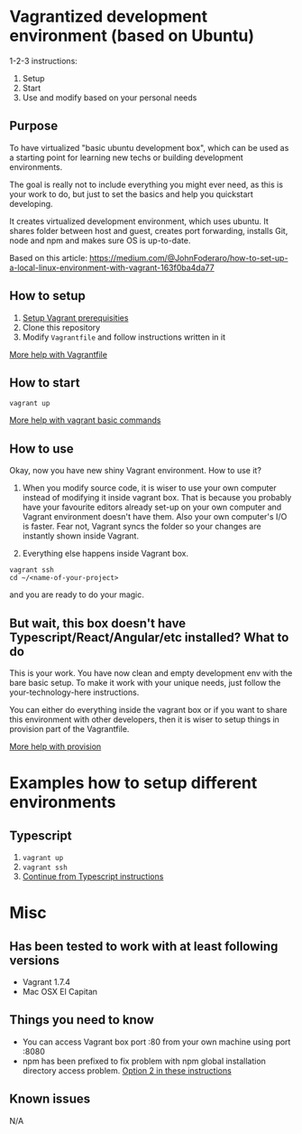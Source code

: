 # Vagrantized development environment (based on Ubuntu)

1-2-3 instructions:

1) Setup
2) Start
3) Use and modify based on your personal needs

## Purpose

To have virtualized "basic ubuntu development box", which can be used as a starting point for learning new techs or building development environments.

The goal is really not to include everything you might ever need, as this is your work to do, but just to set the basics and help you quickstart developing.

It creates virtualized development environment, which uses ubuntu. It shares folder between host and guest, creates port forwarding, installs Git, node and npm and makes sure OS is up-to-date.

Based on this article: https://medium.com/@JohnFoderaro/how-to-set-up-a-local-linux-environment-with-vagrant-163f0ba4da77

## How to setup

1) [Setup Vagrant prerequisities](https://www.vagrantup.com/docs/installation/)
2) Clone this repository
3) Modify `Vagrantfile` and follow instructions written in it

[More help with Vagrantfile](https://www.vagrantup.com/docs/vagrantfile/)

## How to start

`vagrant up`

[More help with vagrant basic commands](https://www.vagrantup.com/docs/cli/)

## How to use

Okay, now you have new shiny Vagrant environment. How to use it?

1) When you modify source code, it is wiser to use your own computer instead of modifying it inside vagrant box. That is because you probably have your favourite editors already set-up on your own computer and Vagrant environment doesn't have them. Also your own computer's I/O is faster. Fear not, Vagrant syncs the folder so your changes are instantly shown inside Vagrant.

2) Everything else happens inside Vagrant box.

```
vagrant ssh
cd ~/<name-of-your-project>
```
and you are ready to do your magic.

## But wait, this box doesn't have Typescript/React/Angular/etc installed? What to do

This is your work. You have now clean and empty development env with the bare basic setup. To make it work with your unique needs, just follow the your-technology-here instructions.

You can either do everything inside the vagrant box or if you want to share this environment with other developers, then it is wiser to setup things in provision part of the Vagrantfile.

[More help with provision](https://www.vagrantup.com/docs/cli/provision.html)

# Examples how to setup different environments

## Typescript

1) `vagrant up`
2) `vagrant ssh`
3) [Continue from Typescript instructions](https://www.typescriptlang.org/index.html)

# Misc

## Has been tested to work with at least following versions

- Vagrant 1.7.4
- Mac OSX El Capitan

## Things you need to know

- You can access Vagrant box port :80 from your own machine using port :8080
- npm has been prefixed to fix problem with npm global installation directory access problem. [Option 2 in these instructions](https://docs.npmjs.com/getting-started/fixing-npm-permissions)

## Known issues

N/A
